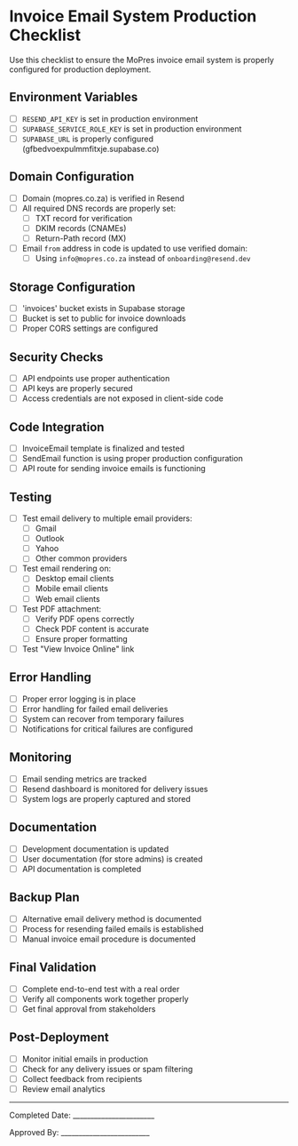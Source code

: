 # Invoice Email System Production Checklist

Use this checklist to ensure the MoPres invoice email system is properly configured for production deployment.

## Environment Variables

- [ ] `RESEND_API_KEY` is set in production environment
- [ ] `SUPABASE_SERVICE_ROLE_KEY` is set in production environment
- [ ] `SUPABASE_URL` is properly configured (gfbedvoexpulmmfitxje.supabase.co)

## Domain Configuration

- [ ] Domain (mopres.co.za) is verified in Resend
- [ ] All required DNS records are properly set:
  - [ ] TXT record for verification
  - [ ] DKIM records (CNAMEs)
  - [ ] Return-Path record (MX)
- [ ] Email `from` address in code is updated to use verified domain:
  - [ ] Using `info@mopres.co.za` instead of `onboarding@resend.dev`

## Storage Configuration

- [ ] 'invoices' bucket exists in Supabase storage
- [ ] Bucket is set to public for invoice downloads
- [ ] Proper CORS settings are configured

## Security Checks

- [ ] API endpoints use proper authentication
- [ ] API keys are properly secured
- [ ] Access credentials are not exposed in client-side code

## Code Integration

- [ ] InvoiceEmail template is finalized and tested
- [ ] SendEmail function is using proper production configuration
- [ ] API route for sending invoice emails is functioning

## Testing

- [ ] Test email delivery to multiple email providers:
  - [ ] Gmail
  - [ ] Outlook
  - [ ] Yahoo
  - [ ] Other common providers
- [ ] Test email rendering on:
  - [ ] Desktop email clients
  - [ ] Mobile email clients
  - [ ] Web email clients
- [ ] Test PDF attachment:
  - [ ] Verify PDF opens correctly
  - [ ] Check PDF content is accurate
  - [ ] Ensure proper formatting
- [ ] Test "View Invoice Online" link

## Error Handling

- [ ] Proper error logging is in place
- [ ] Error handling for failed email deliveries
- [ ] System can recover from temporary failures
- [ ] Notifications for critical failures are configured

## Monitoring

- [ ] Email sending metrics are tracked
- [ ] Resend dashboard is monitored for delivery issues
- [ ] System logs are properly captured and stored

## Documentation

- [ ] Development documentation is updated
- [ ] User documentation (for store admins) is created
- [ ] API documentation is completed

## Backup Plan

- [ ] Alternative email delivery method is documented
- [ ] Process for resending failed emails is established
- [ ] Manual invoice email procedure is documented

## Final Validation

- [ ] Complete end-to-end test with a real order
- [ ] Verify all components work together properly
- [ ] Get final approval from stakeholders

## Post-Deployment

- [ ] Monitor initial emails in production
- [ ] Check for any delivery issues or spam filtering
- [ ] Collect feedback from recipients
- [ ] Review email analytics

---

Completed Date: _______________________

Approved By: _________________________
